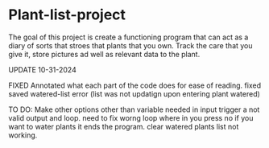 ﻿# Plant-list-project

 The goal of this project is create a functioning program that can act as a diary of sorts that stroes that plants that you own. 
 Track the care that you give it, store pictures ad well as relevant data to the plant.
 
UPDATE 10-31-2024

FIXED
Annotated what each part of the code does for ease of reading.
fixed saved watered-list error (list was not updatign upon entering plant watered)

TO DO:
Make other options other than variable needed in input trigger a not valid output and loop.
need to fix worng loop where in you press no if you want to water plants it ends the program.
clear watered plants list not working.
